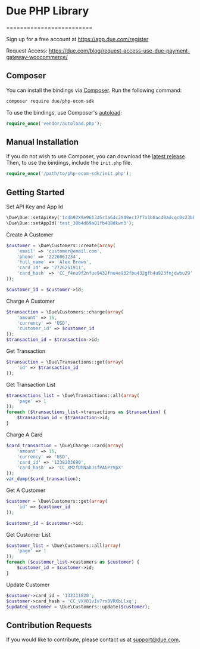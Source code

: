 # Due PHP Library
=========================

Sign up for a free account at https://app.due.com/register

Request Access: https://due.com/blog/request-access-use-due-payment-gateway-woocommerce/

## Composer

You can install the bindings via [Composer](http://getcomposer.org/). Run the following command:

```bash
composer require due/php-ecom-sdk
```

To use the bindings, use Composer's [autoload](https://getcomposer.org/doc/00-intro.md#autoloading):

```php
require_once('vendor/autoload.php');
```

## Manual Installation

If you do not wish to use Composer, you can download the [latest release](https://github.com/due/php-ecom-sdk/releases). Then, to use the bindings, include the `init.php` file.

```php
require_once('/path/to/php-ecom-sdk/init.php');
```

## Getting Started

Set API Key and App Id

```php
\Due\Due::setApiKey('1cdb92X9e9613a5r3a64c2X49ec17f7x1b8ac40adcqc0s23bb7f8bxc7q1y');
\Due\Due::setAppId('test_30b4d69aQ1fb4Q8dkwn3');
```

Create A Customer

```php
$customer = \Due\Customers::create(array(
    'email' => 'customer@email.com',
    'phone' => '2226061234',
    'full_name' => 'Alex Brown',
    'card_id' => '2726251911',
    'card_hash' => 'CC_f4nu9f2nfue9432fnu4e932fbu432gfb4u923fnjdwbu29'
));

$customer_id = $customer->id;
```

Charge A Customer

```php
$transaction = \Due\Customers::charge(array(
    'amount' => 15,
    'currency' => 'USD',
    'customer_id' => $customer_id
));
$transaction_id = $transaction->id;
```

Get Transaction

```php
$transaction = \Due\Transactions::get(array(
    'id' => $transaction_id
));
```

Get Transaction List

```php
$transactions_list = \Due\Transactions::all(array(
    'page' => 1
));
foreach ($transactions_list->transactions as $transaction) {
    $transaction_id = $transaction->id;
}
```

Charge A Card

```php
$card_transaction = \Due\Charge::card(array(
    'amount' => 15,
    'currency' => 'USD',
    'card_id' => '1238203690',
    'card_hash' => 'CC_XMzfDhNahJsfPAGPzVpX'
));
var_dump($card_transaction);
```

Get A Customer

```php
$customer = \Due\Customers::get(array(
    'id' => $customer_id
));

$customer_id = $customer->id;
```

Get Customer List

```php
$customer_list = \Due\Customers::all(array(
    'page' => 1
));
foreach ($customer_list->customers as $customer) {
    $customer_id = $customer->id;
}
```

Update Customer

```php
$customer->card_id = '132311820';
$customer->card_hash = 'CC_VXV81vIv7rx0VRXbLlxq';
$updated_customer = \Due\Customers::update($customer);
```

## Contribution Requests

If you would like to contribute, please contact us at [support@due.com](mailto:support@due.com).

